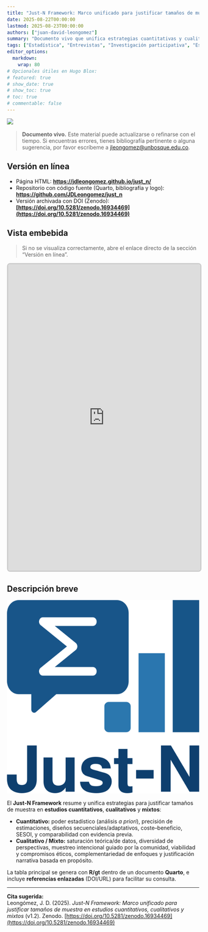 ```yaml
---
title: "Just-N Framework: Marco unificado para justificar tamaños de muestra en estudios cuantitativos, cualitativos, o mixtos"
date: 2025-08-22T00:00:00
lastmod: 2025-08-23T00:00:00
authors: ["juan-david-leongomez"]
summary: "Documento vivo que unifica estrategias cuantitativas y cualitativas/mixtas para justificar tamaños de muestra, integrando el marco de Lakens (2022) con criterios ampliamente usados en investigación cualitativa y trabajo comunitario."
tags: ["Estadística", "Entrevistas", "Investigación participativa", "Estudios comunitarios", "Tamaño de muestra", "n", "Métodos cuantitativos", "Métodos cualitativos", "Métodos mixtos", "Just-N Framework"]
editor_options: 
  markdown: 
    wrap: 80
# Opcionales útiles en Hugo Blox:
# featured: true
# show_date: true
# show_toc: true
# toc: true
# commentable: false
---
```


[![](https://zenodo.org/badge/DOI/10.5281/zenodo.16934469.svg)](https://doi.org/10.5281/zenodo.16934469)  

> **Documento vivo.** Este material puede actualizarse o refinarse con el
> tiempo. Si encuentras errores, tienes bibliografía pertinente o alguna
> sugerencia, por favor escríbeme a <jleongomez@unbosque.edu.co>.

## Versión en línea

- Página HTML: **<https://jdleongomez.github.io/just_n/>**
- Repositorio con código fuente (Quarto, bibliografía y logo):  
  **<https://github.com/JDLeongomez/just_n>**
- Versión archivada con DOI (Zenodo):  
  **[https://doi.org/10.5281/zenodo.16934469](https://doi.org/10.5281/zenodo.16934469)**
  
## Vista embebida

> Si no se visualiza correctamente, abre el enlace directo de la sección
> “Versión en línea”.

<!-- Iframe del documento publicado en GitHub Pages -->
<html>
<head><title>Just-N Framework — vista embebida</title></head>
<body>
<iframe
  id="marco-unificado"
  src="https://jdleongomez.github.io/just_n/"
  style="border: 3px solid #ccc; border-radius: 8px; width: 100%; height: 800px"
  frameborder="0"
  loading="lazy">
</iframe>
</body>
</html>

## Descripción breve

![](https://raw.githubusercontent.com/JDLeongomez/just_n/refs/heads/master/just-n-logo.svg)

El **Just-N Framework** resume y unifica estrategias para justificar tamaños de
muestra en **estudios cuantitativos**, **cualitativos** y **mixtos**:

- **Cuantitativo:** poder estadístico (análisis _a priori_), precisión de
  estimaciones, diseños secuenciales/adaptativos, coste–beneficio, SESOI, y
  comparabilidad con evidencia previa.
- **Cualitativo / Mixto:** saturación teórica/de datos, diversidad de
  perspectivas, muestreo intencional guiado por la comunidad, viabilidad y
  compromisos éticos, complementariedad de enfoques y justificación narrativa
  basada en propósito.

La tabla principal se genera con **R/gt** dentro de un documento **Quarto**, e
incluye **referencias enlazadas** (DOI/URL) para facilitar su consulta.

---
**Cita sugerida:**  
Leongómez, J. D. (2025). *Just-N Framework: Marco unificado para justificar tamaños de muestra en estudios cuantitativos, cualitativos y mixtos* (v1.2). Zenodo. [https://doi.org/10.5281/zenodo.16934469](https://doi.org/10.5281/zenodo.16934469)

